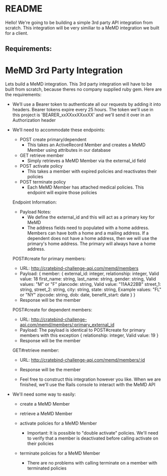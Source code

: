 # README

Hello! We're going to be building a simple 3rd party API integration from scratch. This integration will be very similiar to a MeMD integration we built for a client. 

Requirements:
  - 
# MeMD 3rd Party Integration

Lets build a MeMD integration. This 3rd party integration will have to be built from scratch, because theres no company supplied ruby gem. Here are the requirements:

- We’ll use a Bearer token to authenticate all our requests by adding it into headers. Bearer tokens expire every 25 hours. The token we'll use in this project is 'BEARER_xxXXxxXXxxXX' and we'll send it over in an Authorization header
  
- We’ll need to accommodate these endpoints:
  - POST create primary/dependent
      - This takes an ActiveRecord Member and creates a MeMD Member using attributes in our database
  - GET retrieve member
      - Simply retrieves a MeMD Member via the external_id field
  - POST activate policy
      - This takes a member with expired policies and reactivates their policies
  - POST terminate policy
      - Each MeMD Member has attached medical policies. This endpoint will expire those policies


  Endpoint Information:
    - Payload Notes:
      - We define the external_id and this will act as a primary key for MeMD
      - The address fields need to populated with a home address. Members can have both a home and a mailing address. If a dependent does not have a home address, then we will use the primary's home address. The primary will always have a home address.

  POST#create for primary members:
    - URL: http://cratebind-challenge-api.com/memd/members
    - Payload: 
        {
          member: { 
            external_id:    integer,
            relationship:   integer,    Valid value:    18
            first_name:     string,
            last_name:      string,
            gender:         string,     Valid values:   "M" or "F"
            plancode:       string,     Valid value:    "11AA22BB"
            street_1:       string,
            street_2:       string,
            city:           string,
            state:          string,     Example values: "FL" or "NY"
            zipcode:        string,
            dob:            date,
            benefit_start:  date
          }
        }
    - Response will be the member


  POST#create for dependent members:
    - URL: http://cratebind-challenge-api.com/memd/members/:primary_external_id
    - Payload: The payload is identical to POST#create for primary members with this exception
        {
          relationship:   integer,    Valid value:    19
        }
    - Response will be the member


  GET#retrieve member:
    - URL: http://cratebind-challenge-api.com/memd/members/:id
    - Response will be the member


  - Feel free to construct this integration however you like. When we are finished,
    we'll use the Rails console to interact with the MeMD API


- We'll need some way to easily:
    - create a MeMD Member
    - retrieve a MeMD Member


    - activate policies for a MeMD Member
      - Important: It is possible to "double activate" policies. We'll need to verify that a member
        is deactivated before calling activate on their policies
    - terminate policies for a MeMD Member
      - There are no problems with calling terminate on a member with terminated policies


